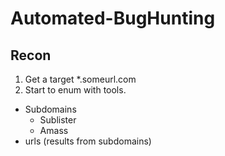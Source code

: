 # Automated-BugHunting

## Recon

1. Get a target *.someurl.com
2. Start to enum with tools. 

- Subdomains
  - Sublister
  - Amass
- urls (results from subdomains) 
